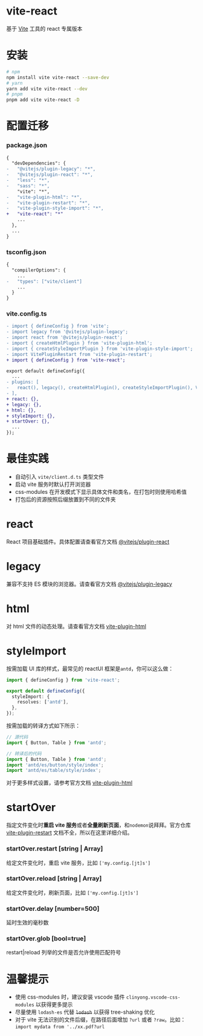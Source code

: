 # vite-react

基于 [Vite](https://github.com/vitejs/vite) 工具的 react 专属版本

# 安装

```bash
# npm
npm install vite vite-react --save-dev
# yarn
yarn add vite vite-react --dev
# pnpm
pnpm add vite vite-react -D
```

# 配置迁移

### package.json

```diff
{
  "devDependencies": {
-   "@vitejs/plugin-legacy": "*",
-   "@vitejs/plugin-react": "*",
-   "less": "*",
-   "sass": "*",
    "vite": "*",
-   "vite-plugin-html": "*",
-   "vite-plugin-restart": "*",
-   "vite-plugin-style-import": "*",
+   "vite-react": "*"
    ...
  },
  ...
}
```

### tsconfig.json

```diff
{
  "compilerOptions": {
    ...
-   "types": ["vite/client"]
    ...
  }
}
```

### vite.config.ts

```diff
- import { defineConfig } from 'vite';
- import legacy from '@vitejs/plugin-legacy';
- import react from '@vitejs/plugin-react';
- import { createHtmlPlugin } from 'vite-plugin-html';
- import { createStyleImportPlugin } from 'vite-plugin-style-import';
- import VitePluginRestart from 'vite-plugin-restart';
+ import { defineConfig } from 'vite-react';

export default defineConfig({
  ...
- plugins: [
-   react(), legacy(), createHtmlPlugin(), createStyleImportPlugin(), VitePluginRestart()
- ],
+ react: {},
+ legacy: {},
+ html: {},
+ styleImport: {},
+ startOver: {},
  ...
});
```

# 最佳实践

- 自动引入 `vite/client.d.ts` 类型文件
- 启动 vite 服务时默认打开浏览器
- css-modules 在开发模式下显示具体文件和类名，在打包时则使用哈希值
- 打包后的资源按照后缀放置到不同的文件夹

# react

React 项目基础插件。具体配置请查看官方文档 [@vitejs/plugin-react](https://github.com/vitejs/vite-plugin-react/tree/main/packages/plugin-react)

# legacy

兼容不支持 ES 模块的浏览器。请查看官方文档 [@vitejs/plugin-legacy](https://github.com/vitejs/vite/tree/main/packages/plugin-legacy#options)

# html

对 html 文件的动态处理。请查看官方文档 [vite-plugin-html](https://github.com/vbenjs/vite-plugin-html#useroptions)

# styleImport

按需加载 UI 库的样式，最常见的 reactUI 框架是`antd`，你可以这么做：

```typescript
import { defineConfig } from 'vite-react';

export default defineConfig({
  styleImport: {
    resolves: ['antd'],
  },
});
```

按需加载的转译方式如下所示：

```typescript
// 源代码
import { Button, Table } from 'antd';

// 转译后的代码
import { Button, Table } from 'antd';
import 'antd/es/button/style/index';
import 'antd/es/table/style/index';
```

对于更多样式设置，请参考官方文档 [vite-plugin-html](https://github.com/vbenjs/vite-plugin-html#useroptions)

# startOver

指定文件变化时**重启 vite 服务**或者**全量刷新页面**，和`nodemon`说拜拜。官方仓库 [vite-plugin-restart](https://github.com/antfu/vite-plugin-restart) 文档不全，所以在这里详细介绍。

### startOver.restart [string | Array<string>]

给定文件变化时，重启 vite 服务，比如 `['my.config.[jt]s']`

### startOver.reload [string | Array<string>]

给定文件变化时，刷新页面，比如 `['my.config.[jt]s']`

### startOver.delay [number=500]

延时生效的毫秒数

### startOver.glob [bool=true]

restart|reload 列举的文件是否允许使用匹配符号

# 温馨提示

- 使用 css-modules 时，建议安装 vscode 插件 `clinyong.vscode-css-modules` 以获得更多提示
- 尽量使用 `lodash-es` 代替 ~~`lodash`~~ 以获得 tree-shaking 优化
- 对于 vite 无法识别的文件后缀，在路径后面增加 `?url` 或者 `?raw`。比如：`import mydata from '../xx.pdf?url`
